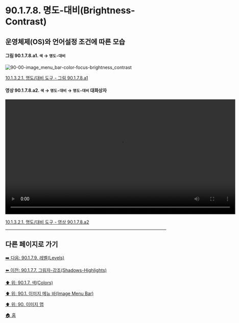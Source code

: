 # 90.1.7.8. 명도-대비(Brightness-Contrast)
## 운영체제(OS)와 언어설정 조건에 따른 모습

<a id="90-01-07-08-a1"></a>

#### 그림 90.1.7.8.a1. `색` → `명도-대비`
![90-00-image_menu_bar-color-focus-brightness_contrast](https://github.com/wonder13662/gimp/assets/15767104/1e472d06-319e-469c-b8e4-ea8b23a1efac)

[10.1.3.2.1. 명도/대비 도구 - 그림 90.1.7.8.a1](./10-01-03-02-01-brightness_contrast.md#90-01-07-08-a1)

<a id="90-01-07-08-a2"></a>

#### 영상 90.1.7.8.a2. `색` → `명도-대비` → `명도-대비` 대화상자
<video controls="controls" width="720" src="https://github.com/wonder13662/gimp/assets/15767104/18eaf87c-5b0c-4aae-9484-62fd9cbc02bd"></video>

[10.1.3.2.1. 명도/대비 도구 - 영상 90.1.7.8.a2](./10-01-03-02-01-brightness_contrast.md#90-01-07-08-a2)

***

## 다른 페이지로 가기

[➡️ 다음: 90.1.7.9. 레벨(Levels)](./90-01-07-colorsx-09-levels.md)

[⬅️ 이전: 90.1.7.7. 그림자-강조(Shadows-Highlights)](./90-01-07-colorsx-07-shadows_highlights.md)

[⬆️ 위: 90.1.7. 색(Colors)](./90-01-07-colors.md)

[⬆️ 위: 90.1. 이미지 메뉴 바(Image Menu Bar)](./90-01-00-image-menu-bar.md)

[⬆️ 위: 90. 이미지 맵](./90-00-image-map.md)

[🏠 홈](./00-home.md)